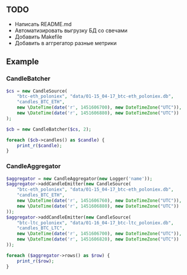 
## TODO

- Написать README.md
- Автоматизировать выгрузку БД со свечами
- Добавить Makefile
- Добавить в аггрегатор разные метрики

## Example

### CandleBatcher

```php
$cs = new CandleSource(
    "btc-eth_poloniex", "data/01-15_04-17_btc-eth_poloniex.db",
    "candles_BTC_ETH",
    new \DateTime(date('r', 1451606700), new DateTimeZone("UTC")),
    new \DateTime(date('r', 1451606880), new DateTimeZone("UTC"))
);

$cb = new CandleBatcher($cs, 2);

foreach ($cb->candles() as $candle) {
    print_r($candle);
}
```

### CandleAggregator

```php
$aggregator = new CandleAggregator(new Logger('name'));
$aggregator->addCandleEmitter(new CandleSource(
    "btc-eth_poloniex", "data/01-15_04-17_btc-eth_poloniex.db",
    "candles_BTC_ETH",
    new \DateTime(date('r', 1451606760), new DateTimeZone("UTC")),
    new \DateTime(date('r', 1451606880), new DateTimeZone("UTC"))
));
$aggregator->addCandleEmitter(new CandleSource(
    "btc-ltc_poloniex", "data/01-16_04-17_btc-ltc_poloniex.db",
    "candles_BTC_LTC",
    new \DateTime(date('r', 1451606700), new DateTimeZone("UTC")),
    new \DateTime(date('r', 1451606820), new DateTimeZone("UTC"))
));

foreach ($aggregator->rows() as $row) {
    print_r($row);
}
```
